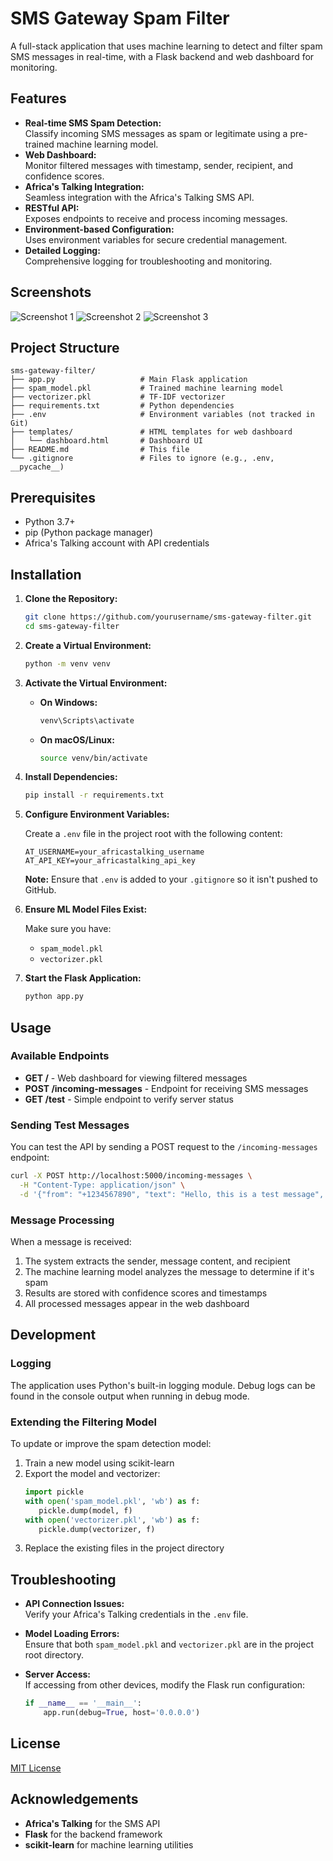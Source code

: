 # SMS Gateway Spam Filter

A full-stack application that uses machine learning to detect and filter spam SMS messages in real-time, with a Flask backend and web dashboard for monitoring.

## Features

- **Real-time SMS Spam Detection:**  
  Classify incoming SMS messages as spam or legitimate using a pre-trained machine learning model.
- **Web Dashboard:**  
  Monitor filtered messages with timestamp, sender, recipient, and confidence scores.
- **Africa's Talking Integration:**  
  Seamless integration with the Africa's Talking SMS API.
- **RESTful API:**  
  Exposes endpoints to receive and process incoming messages.
- **Environment-based Configuration:**  
  Uses environment variables for secure credential management.
- **Detailed Logging:**  
  Comprehensive logging for troubleshooting and monitoring.

## Screenshots

![Screenshot 1](./Images/screenshot_1.jpg)
![Screenshot 2](./Images/screenshot_2.jpg)
![Screenshot 3](./Images/screenshot_3.jpg)


## Project Structure

```
sms-gateway-filter/
├── app.py                   # Main Flask application
├── spam_model.pkl           # Trained machine learning model
├── vectorizer.pkl           # TF-IDF vectorizer 
├── requirements.txt         # Python dependencies
├── .env                     # Environment variables (not tracked in Git)
├── templates/               # HTML templates for web dashboard
│   └── dashboard.html       # Dashboard UI
├── README.md                # This file
└── .gitignore               # Files to ignore (e.g., .env, __pycache__)
```

## Prerequisites

- Python 3.7+
- pip (Python package manager)
- Africa's Talking account with API credentials

## Installation

1. **Clone the Repository:**

   ```bash
   git clone https://github.com/yourusername/sms-gateway-filter.git
   cd sms-gateway-filter
   ```

2. **Create a Virtual Environment:**

   ```bash
   python -m venv venv
   ```

3. **Activate the Virtual Environment:**

   - **On Windows:**

     ```bash
     venv\Scripts\activate
     ```

   - **On macOS/Linux:**

     ```bash
     source venv/bin/activate
     ```

4. **Install Dependencies:**

   ```bash
   pip install -r requirements.txt
   ```

5. **Configure Environment Variables:**

   Create a `.env` file in the project root with the following content:

   ```env
   AT_USERNAME=your_africastalking_username
   AT_API_KEY=your_africastalking_api_key
   ```

   **Note:** Ensure that `.env` is added to your `.gitignore` so it isn't pushed to GitHub.

6. **Ensure ML Model Files Exist:**
   
   Make sure you have:
   - `spam_model.pkl`
   - `vectorizer.pkl`

7. **Start the Flask Application:**

   ```bash
   python app.py
   ```

## Usage

### Available Endpoints

- **GET /** - Web dashboard for viewing filtered messages
- **POST /incoming-messages** - Endpoint for receiving SMS messages
- **GET /test** - Simple endpoint to verify server status

### Sending Test Messages

You can test the API by sending a POST request to the `/incoming-messages` endpoint:

```bash
curl -X POST http://localhost:5000/incoming-messages \
  -H "Content-Type: application/json" \
  -d '{"from": "+1234567890", "text": "Hello, this is a test message", "to": "+0987654321"}'
```

### Message Processing

When a message is received:
1. The system extracts the sender, message content, and recipient
2. The machine learning model analyzes the message to determine if it's spam
3. Results are stored with confidence scores and timestamps
4. All processed messages appear in the web dashboard

## Development

### Logging

The application uses Python's built-in logging module. Debug logs can be found in the console output when running in debug mode.

### Extending the Filtering Model

To update or improve the spam detection model:

1. Train a new model using scikit-learn
2. Export the model and vectorizer:
   ```python
   import pickle
   with open('spam_model.pkl', 'wb') as f:
      pickle.dump(model, f)
   with open('vectorizer.pkl', 'wb') as f:
      pickle.dump(vectorizer, f)
   ```
3. Replace the existing files in the project directory

## Troubleshooting

- **API Connection Issues:**  
  Verify your Africa's Talking credentials in the `.env` file.

- **Model Loading Errors:**  
  Ensure that both `spam_model.pkl` and `vectorizer.pkl` are in the project root directory.

- **Server Access:**  
  If accessing from other devices, modify the Flask run configuration:
  ```python
  if __name__ == '__main__':
      app.run(debug=True, host='0.0.0.0')
  ```

## License

[MIT License](LICENSE)

## Acknowledgements

- **Africa's Talking** for the SMS API
- **Flask** for the backend framework
- **scikit-learn** for machine learning utilities
